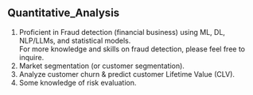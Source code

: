 ## Quantitative_Analysis
1. Proficient in Fraud detection (financial business) using ML, DL, NLP/LLMs, and statistical models. <br>
   For more knowledge and skills on fraud detection, please feel free to inquire. <br>
3. Market segmentation (or customer segmentation). <br>
4. Analyze customer churn & predict customer Lifetime Value (CLV). <br>
5. Some knowledge of risk evaluation.

<br>

